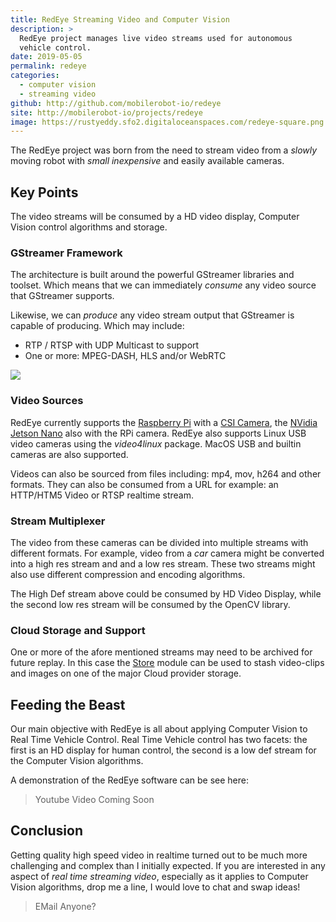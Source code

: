 ```yaml
---
title: RedEye Streaming Video and Computer Vision
description: > 
  RedEye project manages live video streams used for autonomous
  vehicle control.
date: 2019-05-05
permalink: redeye
categories: 
  - computer vision
  - streaming video
github: http://github.com/mobilerobot-io/redeye
site: http://mobilerobot-io/projects/redeye
image: https://rustyeddy.sfo2.digitaloceanspaces.com/redeye-square.png
---
```


The RedEye project was born from the need to stream video from a
_slowly_ moving robot with _small inexpensive_ and easily available
cameras.

## Key Points

The video streams will be consumed by a HD video display, Computer
Vision control algorithms and storage.

### GStreamer Framework

The architecture is built around the powerful GStreamer libraries and
toolset. Which means that we can immediately _consume_ any video source
that GStreamer supports.

Likewise, we can _produce_ any video stream output that GStreamer is
capable of producing. Which may include:

- RTP / RTSP with UDP Multicast to support
- One or more: MPEG-DASH, HLS and/or WebRTC

<img src="https://docs.google.com/drawings/d/e/2PACX-1vQHtO4hTGzQKan-x5UKmwDieGndeGtNsTXT2iorDvcSuwiPBY1kkutZ1DH0D-Rd1VAtCzXzf3b3Zj4C/pub?w=710&amp;h=440">

### Video Sources

RedEye currently supports the [Raspberry Pi](http://raspberrypi.org)
with a [CSI Camera](http://raspberrypi.org/camera), the
[NVidia Jetson Nano](http://nvidia.com/jetson/nano) also with the RPi
camera.  RedEye also supports Linux USB video cameras using the
_video4linux_ package.  MacOS USB and builtin cameras are also supported.

Videos can also be sourced from files including: mp4, mov, h264 and
other formats.  They can also be consumed from a URL for example: an
HTTP/HTM5 Video or RTSP realtime stream. 

### Stream Multiplexer

The video from these cameras can be divided into multiple streams
with different formats. For example, video from a _car_ camera
might be converted into a high res stream and and a low res stream.
These two streams might also use different compression and encoding
algorithms. 

The High Def stream above could be consumed by HD Video Display,
while the second low res stream will be consumed by the OpenCV library.

### Cloud Storage and Support

One or more of the afore mentioned streams may need to be archived for
future replay. In this case the
[Store](http://github.com/mobilerobot-io/store) module can be used to
stash video-clips and images on one of the major Cloud provider storage.

## Feeding the Beast

Our main objective with RedEye is all about applying Computer Vision
to Real Time Vehicle Control. Real Time Vehicle control has two
facets: the first is an HD display for human control, the second is a
low def stream for the Computer Vision algorithms.

A demonstration of the RedEye software can be see here:

> Youtube Video Coming Soon

## Conclusion

Getting quality high speed video in realtime turned out to be much
more challenging and complex than I initially expected.  If you are
interested in any aspect of _real time streaming video_, especially as
it applies to Computer Vision algorithms, drop me a line, I would love
to chat and swap ideas!

> EMail Anyone?

